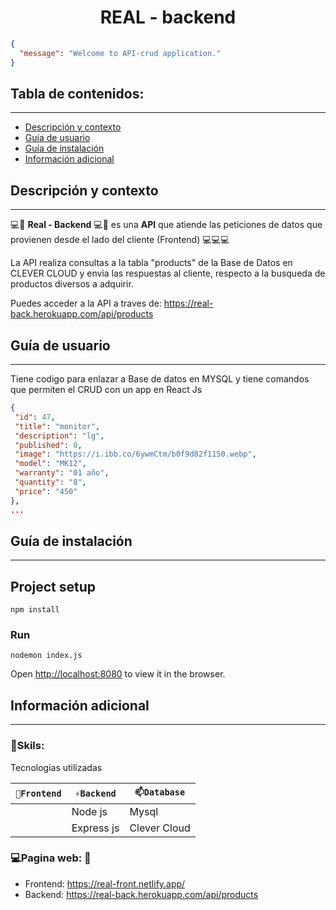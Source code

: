 
<h1 align="center">REAL - backend</h1>

```json
{
  "message": "Welcome to API-crud application."
}
```

## Tabla de contenidos:
---

- [Descripción y contexto](#descripción-y-contexto)
- [Guía de usuario](#guía-de-usuario)
- [Guía de instalación](#guía-de-instalación)
- [Información adicional](#información-adicional)


## Descripción y contexto
---

💻📱 **Real - Backend** 💻📱 es una **API** que atiende las peticiones de datos que provienen desde el lado del cliente (Frontend) 💻💻💻

La API realiza consultas a la tabla "products" de la Base de Datos en CLEVER CLOUD y envia las respuestas al cliente, respecto a la busqueda de productos diversos a adquirir.

Puedes acceder a la API a traves de: <a href="https://real-back.herokuapp.com/api/products" target="_blank">https://real-back.herokuapp.com/api/products</a>

## Guía de usuario
---
Tiene codigo para enlazar a Base de datos en MYSQL y tiene comandos que permiten el CRUD con un app en React Js

```json
{
 "id": 47,
 "title": "monitor",
 "description": "lg",
 "published": 0,
 "image": "https://i.ibb.co/6ywmCtm/b0f9d82f1150.webp",
 "model": "MK12",
 "warranty": "01 año",
 "quantity": "8",
 "price": "450"
},
...
```
 	
## Guía de instalación
---
## Project setup
```
npm install
```

### Run
```
nodemon index.js
```

Open [http://localhost:8080](http://localhost:8080) to view it in the browser.


## Información adicional
---
### 🔭Skils:
Tecnologias utilizadas

| `🔭Frontend` | `⚡Backend` | `📫Database` |
| ------ | ------ | ------ | 
|  | Node js | Mysql |
|  | Express js | Clever Cloud |



### 💻Pagina web: 📱
<ul>
<li> Frontend: <a href="https://real-front.netlify.app/" target="_blank">https://real-front.netlify.app/</a> </li>
<li> Backend: <a href="https://real-back.herokuapp.com/api/products" target="_blank">https://real-back.herokuapp.com/api/products</a> </li>
</ul>
